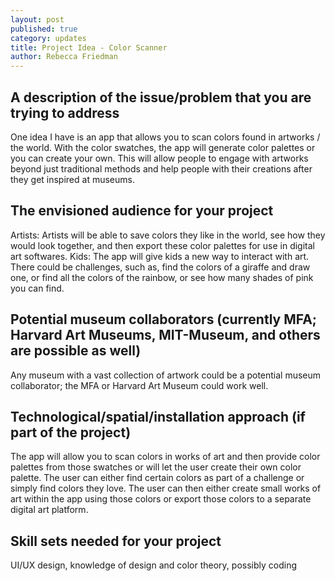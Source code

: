 ```yaml
---
layout: post
published: true
category: updates
title: Project Idea - Color Scanner
author: Rebecca Friedman
---
```

## A description of the issue/problem that you are trying to address
One idea I have is an app that allows you to scan colors found in artworks / the world. With the color swatches, the app will generate color palettes or you can create your own. This will allow people to engage with artworks beyond just traditional methods and help people with their creations after they get inspired at museums. 

## The envisioned audience for your project
Artists: Artists will be able to save colors they like in the world, see how they would look together, and then export these color palettes for use in digital art softwares. 
Kids: The app will give kids a new way to interact with art. There could be challenges, such as, find the colors of a giraffe and draw one, or find all the colors of the rainbow, or see how many shades of pink you can find. 

## Potential museum collaborators (currently MFA; Harvard Art Museums, MIT-Museum, and others are possible as well)
Any museum with a vast collection of artwork could be a potential museum collaborator; the MFA or Harvard Art Museum could work well. 

## Technological/spatial/installation approach (if part of the project)
The app will allow you to scan colors in works of art and then provide color palettes from those swatches or will let the user create their own color palette. The user can either find certain colors as part of a challenge or simply find colors they love. The user can then either create small works of art within the app using those colors or export those colors to a separate digital art platform. 

## Skill sets needed for your project
UI/UX design, knowledge of design and color theory, possibly coding
